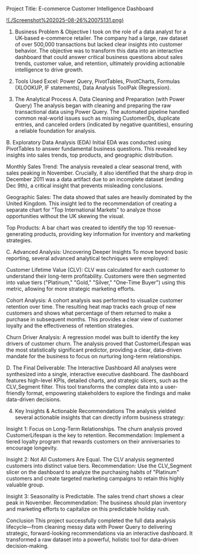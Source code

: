Project Title: E-commerce Customer Intelligence Dashboard

[!(./Screenshot%202025-08-26%20075131.png)](https://github.com/gajanan-nawle/Excel-Ecommerce-Dashboard-Project/blob/main/Screenshot%202025-08-26%20075131.png)

1. Business Problem & Objective
I took on the role of a data analyst for a UK-based e-commerce retailer. The company had a large, raw dataset of over 500,000 transactions but lacked clear insights into customer behavior. The objective was to transform this data into an interactive dashboard that could answer critical business questions about sales trends, customer value, and retention, ultimately providing actionable intelligence to drive growth.

2. Tools Used
Excel: Power Query, PivotTables, PivotCharts, Formulas (XLOOKUP, IF statements), Data Analysis ToolPak (Regression).

3. The Analytical Process
A. Data Cleaning and Preparation (with Power Query)
The analysis began with cleaning and preparing the raw transactional data using Power Query. The automated pipeline handled common real-world issues such as missing CustomerIDs, duplicate entries, and canceled orders (indicated by negative quantities), ensuring a reliable foundation for analysis.

B. Exploratory Data Analysis (EDA)
Initial EDA was conducted using PivotTables to answer fundamental business questions. This revealed key insights into sales trends, top products, and geographic distribution.   

Monthly Sales Trend: The analysis revealed a clear seasonal trend, with sales peaking in November. Crucially, it also identified that the sharp drop in December 2011 was a data artifact due to an incomplete dataset (ending Dec 9th), a critical insight that prevents misleading conclusions.

Geographic Sales: The data showed that sales are heavily dominated by the United Kingdom. This insight led to the recommendation of creating a separate chart for "Top International Markets" to analyze those opportunities without the UK skewing the visual.

Top Products: A bar chart was created to identify the top 10 revenue-generating products, providing key information for inventory and marketing strategies.

C. Advanced Analysis: Uncovering Deeper Insights
To move beyond basic reporting, several advanced analytical techniques were employed:

Customer Lifetime Value (CLV): CLV was calculated for each customer to understand their long-term profitability. Customers were then segmented into value tiers ("Platinum," "Gold," "Silver," "One-Time Buyer") using this metric, allowing for more strategic marketing efforts.   

Cohort Analysis: A cohort analysis was performed to visualize customer retention over time. The resulting heat map tracks each group of new customers and shows what percentage of them returned to make a purchase in subsequent months. This provides a clear view of customer loyalty and the effectiveness of retention strategies.   

Churn Driver Analysis: A regression model was built to identify the key drivers of customer churn. The analysis proved that CustomerLifespan was the most statistically significant predictor, providing a clear, data-driven mandate for the business to focus on nurturing long-term relationships.   

D. The Final Deliverable: The Interactive Dashboard
All analyses were synthesized into a single, interactive executive dashboard. The dashboard features high-level KPIs, detailed charts, and strategic slicers, such as the CLV_Segment filter. This tool transforms the complex data into a user-friendly format, empowering stakeholders to explore the findings and make data-driven decisions.

4. Key Insights & Actionable Recommendations
The analysis yielded several actionable insights that can directly inform business strategy:

Insight 1: Focus on Long-Term Relationships. The churn analysis proved CustomerLifespan is the key to retention. Recommendation: Implement a tiered loyalty program that rewards customers on their anniversaries to encourage longevity.

Insight 2: Not All Customers Are Equal. The CLV analysis segmented customers into distinct value tiers. Recommendation: Use the CLV_Segment slicer on the dashboard to analyze the purchasing habits of "Platinum" customers and create targeted marketing campaigns to retain this highly valuable group.

Insight 3: Seasonality is Predictable. The sales trend chart shows a clear peak in November. Recommendation: The business should plan inventory and marketing efforts to capitalize on this predictable holiday rush.

Conclusion
This project successfully completed the full data analysis lifecycle—from cleaning messy data with Power Query to delivering strategic, forward-looking recommendations via an interactive dashboard. It transformed a raw dataset into a powerful, holistic tool for data-driven decision-making.
